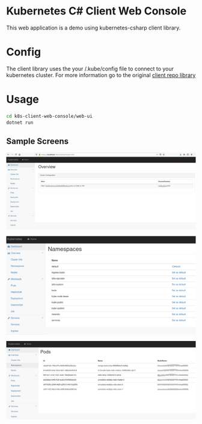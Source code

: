 # Kubernetes C# Client Web Console
This web application is a demo using kubernetes-csharp client library.

# Config

The client library uses the your /.kube/config file to connect to your kubernetes cluster. For more information go to the original [client repo library](https://github.com/kubernetes-client/csharp)

# Usage

```sh
cd k8s-client-web-console/web-ui
dotnet run
```

## Sample Screens
![alt tag](https://github.com/felipecembranelli/k8s-client-web-console/blob/master/main.JPG)

![alt tag](https://github.com/felipecembranelli/k8s-client-web-console/blob/master/namespaces.png)

![alt tag](https://github.com/felipecembranelli/k8s-client-web-console/blob/master/pods.JPG)
